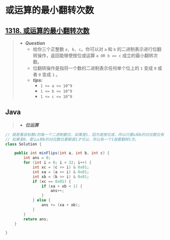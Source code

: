 # 或运算的最小翻转次数

## [1318. 或运算的最小翻转次数](https://leetcode.cn/problems/minimum-flips-to-make-a-or-b-equal-to-c/)

> - ***Question***
>   - 给你三个正整数 `a, b, c`。你可以对 `a` 和 `b` 的二进制表示进行位翻转操作，返回能够使按位或运算 `a OR b == c` 成立的最小翻转次数。
>   - 位翻转操作是指将一个数的二进制表示任何单个位上的 `1` 变成 `0` 或者 `0` 变成 `1` 。
>   - ***tips:***
>     - `1 <= a <= 10^9`
>     - `1 <= b <= 10^9`
>     - `1 <= c <= 10^9`

## Java

> - ***位运算***

```java
// 就是看目标数c的每一个二进制数位，如果是1，因为是按位或，所以只要a和b的对应数位有一个是1，就不用翻转了，换句话说，只有当二个数位都是0时，才需要翻转1次。
// 如果是0，那么a和b的对应数位要都是1才可以，所以有一个1就要翻转1次。
class Solution {

    public int minFlips(int a, int b, int c) {
        int ans = 0;
        for (int i = 0; i < 32; i++) {
            int xc = (c >> i) & 0x01;
            int xa = (a >> i) & 0x01;
            int xb = (b >> i) & 0x01;
            if (xc == 0x01) {
                if (xa + xb < 1) {
                    ans++;
                }
            } else {
                ans += (xa + xb);
            }
        }
        return ans;
    }

}
```
